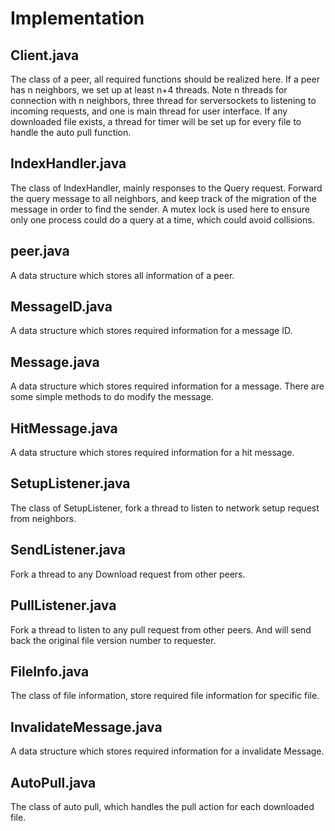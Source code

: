 # Implementation
## Client.java 
The class of a peer, all required functions should be realized here. If a peer has n neighbors, we set up at least n+4 threads. Note n threads for connection with n neighbors, three thread for serversockets to listening to incoming requests, and one is main thread for user interface. If any downloaded file exists, a thread for timer will be set up for every file to handle the auto pull function.
## IndexHandler.java 
The class of IndexHandler, mainly responses to the Query request. Forward the query message to all neighbors, and keep track of the migration of the message in order to find the sender. A mutex lock is used here to ensure only one process could do a query at a time, which could avoid collisions. 
## peer.java 
A data structure which stores all information of a peer.
## MessageID.java 
A data structure which stores required information for a message ID.
## Message.java 
A data structure which stores required information for a message. There are some simple methods to do modify the message.
## HitMessage.java 
A data structure which stores required information for a hit message. 
## SetupListener.java 
The class of SetupListener, fork a thread to listen to network setup request from neighbors.
## SendListener.java 
Fork a thread to any Download request from other peers.
## PullListener.java 
Fork a thread to listen to any pull request from other peers. And will send back the original file version number to requester.
## FileInfo.java 
The class of file information, store required file information for specific file.
## InvalidateMessage.java 
A data structure which stores required information for a invalidate Message.
## AutoPull.java 
The class of auto pull, which handles the pull action for each downloaded file.
